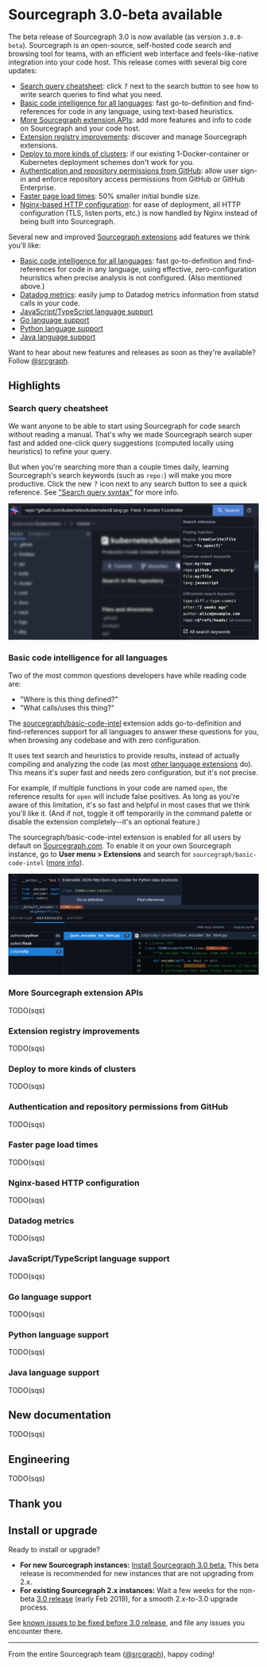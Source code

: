 # Sourcegraph 3.0-beta available

The beta release of Sourcegraph 3.0 is now available (as version `3.0.0-beta`). Sourcegraph is an open-source, self-hosted code search and browsing tool for teams, with an efficient web interface and feels-like-native integration into your code host. This release comes with several big core updates:

- [Search query cheatsheet](#search-query-cheatsheet): click <kbd>?</kbd> next to the search button to see how to write search queries to find what you need.
- [Basic code intelligence for all languages](#basic-code-intelligence-for-all-languages): fast go-to-definition and find-references for code in any language, using text-based heuristics.
- [More Sourcegraph extension APIs](#more-sourcegraph-extension-apis): add more features and info to code on Sourcegraph and your code host.
- [Extension registry improvements](#extension-registry-improvements): discover and manage Sourcegraph extensions.
- [Deploy to more kinds of clusters](#deploy-to-more-kinds-of-clusters): if our existing 1-Docker-container or Kubernetes deployment schemes don't work for you.
- [Authentication and repository permissions from GitHub](#authenticate-via-github): allow user sign-in and enforce repository access permissions from GitHub or GitHub Enterprise.
- [Faster page load times](#faster-page-load-times): 50% smaller initial bundle size.
- [Nginx-based HTTP configuration](#nginx-based-web-server): for ease of deployment, all HTTP configuration (TLS, listen ports, etc.) is now handled by Nginx instead of being built into Sourcegraph.

Several new and improved [Sourcegraph extensions](https://docs.sourcegraph.com/extensions) add features we think you'll like:

- [Basic code intelligence for all languages](#basic-code-intelligence-for-all-languages): fast go-to-definition and find-references for code in any language, using effective, zero-configuration heuristics when precise analysis is not configured. (Also mentioned above.)
- [Datadog metrics](#datadog-metrics): easily jump to Datadog metrics information from statsd calls in your code.
- [JavaScript/TypeScript language support](#TODO)
- [Go language support](#TODO)
- [Python language support](#TODO)
- [Java language support](#TODO)

Want to hear about new features and releases as soon as they're available? Follow [@srcgraph](https://twitter.com/srcgraph).

## Highlights

### Search query cheatsheet

We want anyone to be able to start using Sourcegraph for code search without reading a manual. That's why we made Sourcegraph search super fast and added one-click query suggestions (computed locally using heuristics) to refine your query.

But when you're searching more than a couple times daily, learning Sourcegraph's search keywords (such as `repo:`) will make you more productive. Click the new <kbd>?</kbd> icon next to any search button to see a quick reference. See ["Search query syntax"](https://docs.sourcegraph.com/user/search/queries) for more info.

![Search query cheatsheet](./announcing-sourcegraph-3.0-beta/search_query_cheatsheet.png)

### Basic code intelligence for all languages

Two of the most common questions developers have while reading code are:

- "Where is this thing defined?"
- "What calls/uses this thing?"

The [sourcegraph/basic-code-intel](https://sourcegraph.com/extensions/sourcegraph/basic-code-intel) extension adds go-to-definition and find-references support for all languages to answer these questions for you, when browsing any codebase and with zero configuration.

It uses text search and heuristics to provide results, instead of actually compiling and analyzing the code (as most [other language extensions](https://sourcegraph.com/extensions?query=category%3A%22Programming+languages%22) do). This means it's super fast and needs zero configuration, but it's not precise.

For example, if multiple functions in your code are named `open`, the reference results for `open` will include false positives. As long as you're aware of this limitation, it's so fast and helpful in most cases that we think you'll like it. (And if not, toggle it off temporarily in the command palette or disable the extension completely--it's an optional feature.)

The sourcegraph/basic-code-intel extension is enabled for all users by default on [Sourcegraph.com](https://sourcegraph.com). To enable it on your own Sourcegraph instance, go to **User menu > Extensions** and search for `sourcegraph/basic-code-intel` ([more info](https://sourcegraph.com/extensions/sourcegraph/basic-code-intel#usage)).

![Basic code intelligence for all languages](./announcing-sourcegraph-3.0-beta/basic_code_intel.png)

### More Sourcegraph extension APIs

TODO(sqs)

### Extension registry improvements

TODO(sqs)

### Deploy to more kinds of clusters

TODO(sqs)

### Authentication and repository permissions from GitHub

TODO(sqs)

### Faster page load times

TODO(sqs)

### Nginx-based HTTP configuration

TODO(sqs)

### Datadog metrics

TODO(sqs)

### JavaScript/TypeScript language support

TODO(sqs)

### Go language support

TODO(sqs)

### Python language support

TODO(sqs)

### Java language support

TODO(sqs)

## New documentation

TODO(sqs)

## Engineering

TODO(sqs)

## Thank you

## Install or upgrade

Ready to install or upgrade?

- **For new Sourcegraph instances:** [Install Sourcegraph 3.0 beta.](https://docs.sourcegraph.com/#quickstart) This beta release is recommended for new instances that are not upgrading from 2.x.
- **For existing Sourcegraph 2.x instances:** Wait a few weeks for the non-beta [3.0 release](https://docs.sourcegraph.com/dev/roadmap#3-0) (early Feb 2019), for a smooth 2.x-to-3.0 upgrade process.

See [known issues to be fixed before 3.0 release](https://github.com/sourcegraph/sourcegraph/issues?q=is%3Aissue+is%3Aopen+sort%3Aupdated-desc+milestone%3A3.0), and file any issues you encounter there.

---

From the entire Sourcegraph team ([@srcgraph](https://twitter.com/srcgraph)), happy coding!